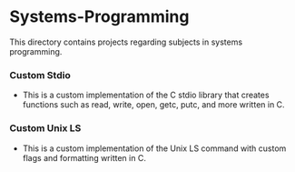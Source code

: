 # Systems-Programming

This directory contains projects regarding subjects in systems programming.

### Custom Stdio
- This is a custom implementation of the C stdio library that creates functions such as read, write, open, getc, putc, and more written in C.

### Custom Unix LS
- This is a custom implementation of the Unix LS command with custom flags and formatting written in C.
